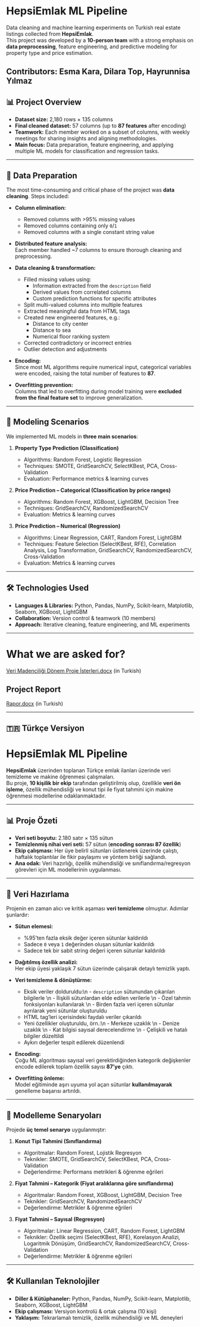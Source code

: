# HepsiEmlak ML Pipeline

Data cleaning and machine learning experiments on Turkish real estate listings collected from **HepsiEmlak**.  
This project was developed by a **10-person team** with a strong emphasis on **data preprocessing**, feature engineering, and predictive modeling for property type and price estimation.

Contributors: Esma Kara, Dilara Top, Hayrunnisa Yılmaz
---

## 📊 Project Overview
- **Dataset size:** 2,180 rows × 135 columns  
- **Final cleaned dataset:** 57 columns (up to **87 features** after encoding)  
- **Teamwork:** Each member worked on a subset of columns, with weekly meetings for sharing insights and aligning methodologies.  
- **Main focus:** Data preparation, feature engineering, and applying multiple ML models for classification and regression tasks.  

---

## 🧹 Data Preparation
The most time-consuming and critical phase of the project was **data cleaning**. Steps included:

- **Column elimination:**  
  - Removed columns with >95% missing values  
  - Removed columns containing only `0`/`1`  
  - Removed columns with a single constant string value  

- **Distributed feature analysis:**  
  Each member handled ~7 columns to ensure thorough cleaning and preprocessing.  

- **Data cleaning & transformation:**  
  - Filled missing values using:
    - Information extracted from the `description` field  
    - Derived values from correlated columns  
    - Custom prediction functions for specific attributes  
  - Split multi-valued columns into multiple features  
  - Extracted meaningful data from HTML tags  
  - Created new engineered features, e.g.:
    - Distance to city center  
    - Distance to sea  
    - Numerical floor ranking system  
  - Corrected contradictory or incorrect entries  
  - Outlier detection and adjustments  

- **Encoding:**  
  Since most ML algorithms require numerical input, categorical variables were encoded, raising the total number of features to **87**.  

- **Overfitting prevention:**  
  Columns that led to overfitting during model training were **excluded from the final feature set** to improve generalization.  

---

## 🤖 Modeling Scenarios
We implemented ML models in **three main scenarios**:

1. **Property Type Prediction (Classification)**  
   - Algorithms: Random Forest, Logistic Regression  
   - Techniques: SMOTE, GridSearchCV, SelectKBest, PCA, Cross-Validation  
   - Evaluation: Performance metrics & learning curves  

2. **Price Prediction – Categorical (Classification by price ranges)**  
   - Algorithms: Random Forest, XGBoost, LightGBM, Decision Tree  
   - Techniques: GridSearchCV, RandomizedSearchCV  
   - Evaluation: Metrics & learning curves  

3. **Price Prediction – Numerical (Regression)**  
   - Algorithms: Linear Regression, CART, Random Forest, LightGBM  
   - Techniques: Feature Selection (SelectKBest, RFE), Correlation Analysis, Log Transformation, GridSearchCV, RandomizedSearchCV, Cross-Validation  
   - Evaluation: Metrics & learning curves  

---

## 🛠️ Technologies Used
- **Languages & Libraries:** Python, Pandas, NumPy, Scikit-learn, Matplotlib, Seaborn, XGBoost, LightGBM  
- **Collaboration:** Version control & teamwork (10 members)  
- **Approach:** Iterative cleaning, feature engineering, and ML experiments  

---

# What we are asked for?
[Veri Madenciliği Dönem Proje İsterleri.docx](https://github.com/user-attachments/files/22122002/Veri.Madenciligi.Donem.Proje.Isterleri.docx) (in Turkish)

## Project Report 
[Rapor.docx](https://github.com/user-attachments/files/22122039/Rapor.docx) (in Turkish)



---

## 🇹🇷 Türkçe Versiyon

# HepsiEmlak ML Pipeline

**HepsiEmlak** üzerinden toplanan Türkçe emlak ilanları üzerinde veri temizleme ve makine öğrenmesi çalışmaları.  
Bu proje, **10 kişilik bir ekip** tarafından geliştirilmiş olup, özellikle **veri ön işleme**, özellik mühendisliği ve konut tipi ile fiyat tahmini için makine öğrenmesi modellerine odaklanmaktadır.

---

## 📊 Proje Özeti
- **Veri seti boyutu:** 2.180 satır × 135 sütun  
- **Temizlenmiş nihai veri seti:** 57 sütun (**encoding sonrası 87 özellik**)  
- **Ekip çalışması:** Her üye belirli sütunları üstlenerek üzerinde çalıştı, haftalık toplantılar ile fikir paylaşımı ve yöntem birliği sağlandı.  
- **Ana odak:** Veri hazırlığı, özellik mühendisliği ve sınıflandırma/regresyon görevleri için ML modellerinin uygulanması.  

---

## 🧹 Veri Hazırlama
Projenin en zaman alıcı ve kritik aşaması **veri temizleme** olmuştur. Adımlar şunlardır:

- **Sütun elemesi:**  
  - %95’ten fazla eksik değer içeren sütunlar kaldırıldı  
  - Sadece `0` veya `1` değerinden oluşan sütunlar kaldırıldı  
  - Sadece tek bir sabit string değeri içeren sütunlar kaldırıldı  

- **Dağıtılmış özellik analizi:**  
  Her ekip üyesi yaklaşık 7 sütun üzerinde çalışarak detaylı temizlik yaptı.  

- **Veri temizleme & dönüştürme:**  
  - Eksik veriler dolduruldu:\n    - `description` sütunundan çıkarılan bilgilerle  \n    - İlişkili sütunlardan elde edilen verilerle  \n    - Özel tahmin fonksiyonları kullanılarak  \n  - Birden fazla veri içeren sütunlar ayrılarak yeni sütunlar oluşturuldu  
  - HTML tag’leri içerisindeki faydalı veriler çıkarıldı  
  - Yeni özellikler oluşturuldu, örn.:\n    - Merkeze uzaklık  \n    - Denize uzaklık  \n    - Kat bilgisi sayısal derecelendirme  \n  - Çelişkili ve hatalı bilgiler düzeltildi  
  - Aykırı değerler tespit edilerek düzenlendi  

- **Encoding:**  
  Çoğu ML algoritması sayısal veri gerektirdiğinden kategorik değişkenler encode edilerek toplam özellik sayısı **87’ye** çıktı.  

- **Overfitting önleme:**  
  Model eğitiminde aşırı uyuma yol açan sütunlar **kullanılmayarak** genelleme başarısı artırıldı.  

---

## 🤖 Modelleme Senaryoları
Projede **üç temel senaryo** uygulanmıştır:

1. **Konut Tipi Tahmini (Sınıflandırma)**  
   - Algoritmalar: Random Forest, Lojistik Regresyon  
   - Teknikler: SMOTE, GridSearchCV, SelectKBest, PCA, Cross-Validation  
   - Değerlendirme: Performans metrikleri & öğrenme eğrileri  

2. **Fiyat Tahmini – Kategorik (Fiyat aralıklarına göre sınıflandırma)**  
   - Algoritmalar: Random Forest, XGBoost, LightGBM, Decision Tree  
   - Teknikler: GridSearchCV, RandomizedSearchCV  
   - Değerlendirme: Metrikler & öğrenme eğrileri  

3. **Fiyat Tahmini – Sayısal (Regresyon)**  
   - Algoritmalar: Linear Regression, CART, Random Forest, LightGBM  
   - Teknikler: Özellik seçimi (SelectKBest, RFE), Korelasyon Analizi, Logaritmik Dönüşüm, GridSearchCV, RandomizedSearchCV, Cross-Validation  
   - Değerlendirme: Metrikler & öğrenme eğrileri  

---

## 🛠️ Kullanılan Teknolojiler
- **Diller & Kütüphaneler:** Python, Pandas, NumPy, Scikit-learn, Matplotlib, Seaborn, XGBoost, LightGBM  
- **Ekip çalışması:** Versiyon kontrolü & ortak çalışma (10 kişi)  
- **Yaklaşım:** Tekrarlamalı temizlik, özellik mühendisliği ve ML deneyleri  

